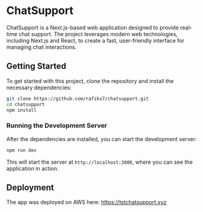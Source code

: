 # ChatSupport

ChatSupport is a Next.js-based web application designed to provide real-time chat support. The project leverages modern web technologies, including Next.js and React, to create a fast, user-friendly interface for managing chat interactions.

## Getting Started

To get started with this project, clone the repository and install the necessary dependencies:

```bash
git clone https://github.com/rafiks7/chatsupport.git
cd chatsupport
npm install
```

### Running the Development Server

After the dependencies are installed, you can start the development server:

```bash
npm run dev
```

This will start the server at `http://localhost:3000`, where you can see the application in action.

## Deployment

The app was deployed on AWS here: https://tstchatsupport.xyz
